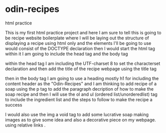 # odin-recipes
html practice

This is my first html practice project and here I am sure to tell this is going to be recipe website boilerplate where
I will be laying out the structure of displaying a recipe using html only and the elements I'll be going to use would consist of the 
DOCTYPE  declaration then I would start the html tag within it I am going to include the head tag and the body tag 

within the head tag I am including the UTF-charset 8 to set the characterset declaration and then add the title of the recipe webpage 
using the title tag 

then in the body tag I am going to use a heading mostly h1 for including the content header as the "Odin-Recipes" and I am thinking to add 
recipe of a soap using the p tag to add the paragraph decription of how to make the soap recipe and then I will use the ol and ul (ordered list/unorderedlist) tag to include the ingredient list and the steps to follow to make the recipe a success 

I would also use the img a void tag to add some lucrative soap making images as to give some idea and also a decorative piece on my webpage.
using relative links .
